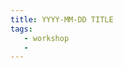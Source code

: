 ```yaml
---
title: YYYY-MM-DD TITLE
tags:  
   - workshop
   - 
---
```


<!---
Add tags and fix the data and title above.
Description goes here. 
-->
